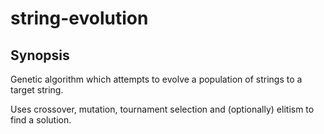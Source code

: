 # string-evolution

## Synopsis

Genetic algorithm which attempts to evolve a population of strings to a target string.

Uses crossover, mutation, tournament selection and (optionally) elitism to find a solution.